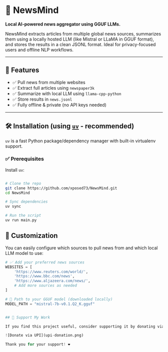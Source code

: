 # 🧠 NewsMind

**Local AI-powered news aggregator using GGUF LLMs.**

NewsMind extracts articles from multiple global news sources, summarizes them using a locally hosted LLM (like Mistral or LLaMA in GGUF format), and stores the results in a clean JSONL format. Ideal for privacy-focused users and offline NLP workflows.

---

## 🚀 Features

- ✅ Pull news from multiple websites
- ✅ Extract full articles using `newspaper3k`
- ✅ Summarize with local LLM using `llama-cpp-python`
- ✅ Store results in `news.jsonl`
- ✅ Fully offline & private (no API keys needed)

---

## 🛠️ Installation (using [`uv`](https://github.com/astral-sh/uv) - recommended)

`uv` is a fast Python package/dependency manager with built-in virtualenv support.

### ✅ Prerequisites

Install `uv`:
```bash

# Clone the repo
git clone https://github.com/xposed73/NewsMind.git
cd NewsMind

# Sync dependencies
uv sync

# Run the script
uv run main.py


```
## 🔧 Customization

You can easily configure which sources to pull news from and which local LLM model to use:

```python
# ✅ Add your preferred news sources
WEBSITES = [
    'https://www.reuters.com/world/',
    'https://www.bbc.com/news',
    'https://www.aljazeera.com/news/',
    # Add more sources as needed
]

# 🧠 Path to your GGUF model (downloaded locally)
MODEL_PATH = "mistral-7b-v0.1.Q2_K.gguf"


## 🙏 Support My Work

If you find this project useful, consider supporting it by donating via UPI.

![Donate via UPI](upi-donation.png)

Thank you for your support! ❤️


